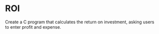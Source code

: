 # ROI
Create a C program that calculates the return on investment, asking users to enter profit and expense. 
